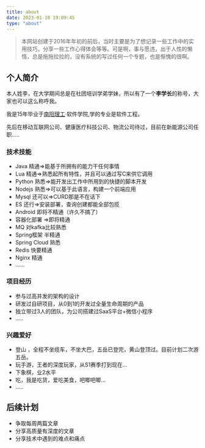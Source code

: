 ```yaml
---
title: about
date: 2023-01-10 19:09:45
type: "about"
---
```


> 本网站创建于2016年年初的前后，当时主要是为了想记录一些工作中的实用技巧，分享一些工作心得体会等等。可是啊，事与愿违，出于人性的懒惰，总是拖拖拉拉的，没有系统的写过任何一个专题，也是惭愧的很啊。

## 个人简介

本人姓李，在大学期间总是在社团培训学弟学妹，所以有了一个**李学长**的称号，大家也可以这么称呼我。

我是15年毕业于[南阳理工](https://www.nyist.edu.cn/)·软件学院,学的专业是软件工程。

先后在移动互联网公司、健康医疗科技公司、物流公司待过，目前在新能源公司任职.....

### 技术技能

- Java  精通=>能基于所拥有的能力干任何事情
- Lua 精通=>熟悉起所有特性，并且可以通过写C来供它调用
- Python 熟悉=>能开发出工作中所用到的快捷的脚本开发
- Nodejs 熟悉=>可以基于此语言，构建一个前端应用
- Mysql 还可以=>CURD那是不在话下
- ES 还行=>安装部署，查询创建都能全部包揽
- Android 即将不精通（许久不搞了）
- 容器化部署 =>即将精通
- MQ 对kafka比较熟悉
- Spring框架  半精通
- Spring Cloud 熟悉
- Redis 快要精通
- Nginx 精通
-  ......

### 项目经历

- 参与过高并发的架构的设计
- 研发过自研项目，从0到1的开发过全量生命周期的产品
- 独立带过3人的团队，为公司搭建过SaaS平台+微信小程序
- .....



### 兴趣爱好

- 登山 ，全程不坐缆车，不坐大巴，五岳已登完，黄山登顶过。目前计划二次游五岳。
- 玩手游，王者的深度玩家，从S1赛季打到现在...
- 下象棋，业2水平
- 吃，我是吃货，爱吃美食，吧唧吧唧...
- .....

## 后续计划

- 争取每周两篇文章
- 分享高质量有深度的文章
- 分享技术中遇到的难点和痛点

